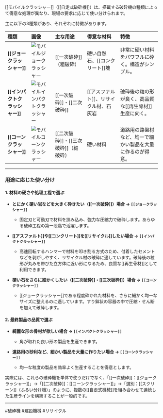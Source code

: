 [[モバイルクラッシャー]]（[[自走式破砕機]]）は、搭載する破砕機の種類によって得意な処理が異なり、現場の要求に応じて使い分けられます。

主に以下の3種類があり、それぞれに特徴があります。

| 種類              | 画像                                                                                               | 主な用途         | 得意な材料             | 特徴                            |
| :-------------- | :----------------------------------------------------------------------------------------------- | :----------- | :---------------- | :---------------------------- |
| **[[ジョークラッシャー]]**   | ![モバイルジョークラッシャー](https://share.google/images/qb5k3gkOj4WENviZu)                                  | [[一次破砕]]（粗破砕）    | 硬い自然石、[[コンクリート]]塊     | 非常に硬い材料をパワフルに砕く。構造がシンプル。      |
| **[[インパクトクラッシャー]]** | ![モバイルインパクトクラッシャー](https://www.nakayamairon.co.jp/products/ur-j_series/images/pic_ur420j_01.jpg) | [[一次破砕]]・[[二次破砕]]      | [[アスファルト]]、リサイクル材、石灰岩 | 破砕後の粒の形が良く、高品質な[[再生骨材]]生産に向く。       |
| **[[コーンクラッシャー]]**   | ![モバイルコーンクラッシャー](https://www.nakayamairon.co.jp/products/uh-j_series/images/pic_uh420j_01.jpg)   | [[二次破砕]]・[[三次破砕]]（細破砕） | 硬い材料              | 道路用の路盤材など、均一で細かい製品を大量に作るのが得意。 |

---

### 用途に応じた使い分け

#### 1. 材料の硬さや処理工程で選ぶ
*   **とにかく硬い岩などを大きく砕きたい（[[一次破砕]]）場合 → `[[ジョークラッシャー]]`**
    *   固定刃と可動刃で材料を挟み込み、強力な圧縮力で破砕します。あらゆる破砕工程の第一段階で活躍します。

*   **[[アスファルト]]や[[コンクリート]]を[[リサイクル]]したい場合 → `[[インパクトクラッシャー]]`**
    *   高速回転するハンマーで材料を叩き割る方式のため、付着したセメントなどを剥がしやすく、リサイクル材の破砕に適しています。破砕後の粒形が丸みを帯びた立方体に近い形になるため、良質な[[再生骨材]]として利用できます。

*   **硬い石をさらに細かくしたい（[[二次破砕]]・[[三次破砕]]）場合 → `[[コーンクラッシャー]]`**
    *   [[ジョークラッシャー]]である程度砕かれた材料を、さらに細かく均一なサイズに整えるのに適しています。すり鉢状の容器の中で圧縮・せん断を加えて破砕します。

#### 2. 最終製品の品質で選ぶ
*   **綺麗な形の骨材が欲しい場合 → `[[インパクトクラッシャー]]`**
    *   角が取れた良い形の製品を生産できます。

*   **道路用の砂利など、細かい製品を大量に作りたい場合 → `[[コーンクラッシャー]]`**
    *   均一な粒度の製品を効率よく生産することを得意とします。

実際には、これらの破砕機を単体で使うだけでなく、「[[一次破砕]]：[[ジョークラッシャー]]」→「[[二次破砕]]：[[コーンクラッシャー]]」→「選別：[[スクリーン]]（ふるい分け機）」のように、複数の[[自走式機械]]を組み合わせて連続した生産ラインを構築することが一般的です。

---

#破砕機 #建設機械 #リサイクル